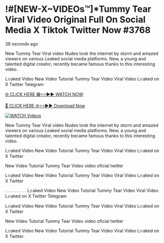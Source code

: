 # !#[NEW-X~VIDEOs™]*Tummy Tear Viral Video Original Full On Social Media X Tiktok Twitter Now #3768

38 seconds ago

New Tummy Tear Viral video Nudes took the internet by storm and amazed viewers on various Leaked social media platforms. New, a young and talented digital creator, recently became famous thanks to this interesting video.

L𝚎aked Video New Video Tutorial Tummy Tear Video Viral Video L𝚎aked on X Twitter Telegram

[🌐 CLICK HERE 🟢==►► WATCH NOW](https://t.co/CsbdxKwbQM)

[🔴 CLICK HERE 🌐==►► Download Now](https://t.co/CsbdxKwbQM)

[![WATCH Videos](https://i.imgur.com/RPj6FCy.gif)](https://t.co/CsbdxKwbQM)

New Tummy Tear Viral video Nudes took the internet by storm and amazed viewers on various Leaked social media platforms. New, a young and talented digital creator, recently became famous thanks to this interesting video.

L𝚎aked Video New Video Tutorial Tummy Tear Video Viral Video L𝚎aked on X Twitter

New Video Tutorial Tummy Tear Video video oficial twitter

L𝚎aked Video New Video Tutorial Tummy Tear Video Viral Video L𝚎aked on X Twitter

. . . . . . . . . L𝚎aked Video New Video Tutorial Tummy Tear Video Viral Video L𝚎aked on X Twitter Telegram

L𝚎aked Video New Video Tutorial Tummy Tear Video Viral Video L𝚎aked on X Twitter

New Video Tutorial Tummy Tear Video video oficial twitter

L𝚎aked Video New Video Tutorial Tummy Tear Video Viral Video L𝚎aked on X Twitter.
